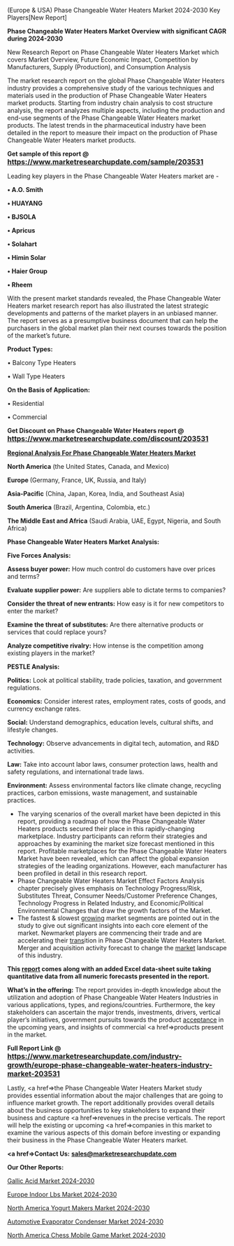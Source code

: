 (Europe & USA) Phase Changeable Water Heaters Market 2024-2030 Key Players[New Report]

<strong>Phase Changeable Water Heaters Market Overview with significant CAGR during 2024-2030</strong>

New Research Report on Phase Changeable Water Heaters Market which covers Market Overview, Future Economic Impact, Competition by Manufacturers, Supply (Production), and Consumption Analysis

The market research report on the global Phase Changeable Water Heaters industry provides a comprehensive study of the various techniques and materials used in the production of Phase Changeable Water Heaters market products. Starting from industry chain analysis to cost structure analysis, the report analyzes multiple aspects, including the production and end-use segments of the Phase Changeable Water Heaters market products. The latest trends in the pharmaceutical industry have been detailed in the report to measure their impact on the production of Phase Changeable Water Heaters market products.

<strong>Get sample of this report @ <a href=https://www.marketresearchupdate.com/sample/203531><font size=3 color=#0000ff>https://www.marketresearchupdate.com/sample/203531</font></a></strong>

Leading key players in the Phase Changeable Water Heaters market are -

<strong>• A.O. Smith

• HUAYANG

• BJSOLA

• Apricus

• Solahart

• Himin Solar

• Haier Group

• Rheem</strong>

With the present market standards revealed, the Phase Changeable Water Heaters market research report has also illustrated the latest strategic developments and patterns of the market players in an unbiased manner. The report serves as a presumptive business document that can help the purchasers in the global market plan their next courses towards the position of the market’s future.

<strong>Product Types:</strong>

• Balcony Type Heaters

• Wall Type Heaters

<strong>On the Basis of Application:</strong>

• Residential

• Commercial

<strong>Get Discount on Phase Changeable Water Heaters report @ <a href=https://www.marketresearchupdate.com/discount/203531><font size=3 color=#0000ff>https://www.marketresearchupdate.com/discount/203531</font></a></strong>

<strong><u><b>Regional Analysis For Phase Changeable Water Heaters Market</b></u></strong>

<strong><b>North America</b></strong> (the United States, Canada, and Mexico)

<strong><b>Europe </b></strong>(Germany, France, UK, Russia, and Italy)

<strong><b>Asia-Pacific</b></strong> (China, Japan, Korea, India, and Southeast Asia)

<strong><b>South America</b></strong> (Brazil, Argentina, Colombia, etc.)

<strong><b>The Middle East and Africa</b></strong> (Saudi Arabia, UAE, Egypt, Nigeria, and South Africa)

<strong>Phase Changeable Water Heaters Market Analysis:</strong>

<strong>Five Forces Analysis:</strong>

<strong>Assess buyer power:</strong> How much control do customers have over prices and terms?

<strong>Evaluate supplier power:</strong> Are suppliers able to dictate terms to companies?

<strong>Consider the threat of new entrants:</strong> How easy is it for new competitors to enter the market?

<strong>Examine the threat of substitutes:</strong> Are there alternative products or services that could replace yours?

<strong>Analyze competitive rivalry:</strong> How intense is the competition among existing players in the market?

<strong>PESTLE Analysis:</strong>

<strong>Politics:</strong> Look at political stability, trade policies, taxation, and government regulations.

<strong>Economics:</strong> Consider interest rates, employment rates, costs of goods, and currency exchange rates.

<strong>Social:</strong> Understand demographics, education levels, cultural shifts, and lifestyle changes.

<strong>Technology:</strong> Observe advancements in digital tech, automation, and R&D activities.

<strong>Law:</strong> Take into account labor laws, consumer protection laws, health and safety regulations, and international trade laws.

<strong>Environment:</strong> Assess environmental factors like climate change, recycling practices, carbon emissions, waste management, and sustainable practices.

<ul>
  <li>The varying scenarios of the overall market have been depicted in this report, providing a roadmap of how the Phase Changeable Water Heaters products secured their place in this rapidly-changing marketplace. Industry participants can reform their strategies and approaches by examining the market size forecast mentioned in this report. Profitable marketplaces for the Phase Changeable Water Heaters Market have been revealed, which can affect the global expansion strategies of the leading organizations. However, each manufacturer has been profiled in detail in this research report.</li>
  <li>Phase Changeable Water Heaters Market Effect Factors Analysis chapter precisely gives emphasis on Technology Progress/Risk, Substitutes Threat, Consumer Needs/Customer Preference Changes, Technology Progress in Related Industry, and Economic/Political Environmental Changes that draw the growth factors of the Market.</li>
  <li>The fastest &amp; slowest <a href=ASDF991299>growing</a> market segments are pointed out in the study to give out significant insights into each core element of the market. Newmarket players are commencing their trade and are accelerating their <a href=>trans</a>ition in Phase Changeable Water Heaters Market. Merger and acquisition activity forecast to change the <a href=>market</a> landscape of this industry.</li>
</ul>
<strong>This <a href=>report</a> comes along with an added Excel data-sheet suite taking quantitative data from all numeric forecasts presented in the report.</strong>

<strong>What’s in the offering:</strong> The report provides in-depth knowledge about the utilization and adoption of Phase Changeable Water Heaters Industries in various applications, types, and regions/countries. Furthermore, the key stakeholders can ascertain the major trends, investments, drivers, vertical player’s initiatives, government pursuits towards the product <a href=ASDF881288>acceptance</a> in the upcoming years, and insights of commercial <a href=>products</a> present in the market.

<strong>Full Report Link @ <a href=https://www.marketresearchupdate.com/industry-growth/europe-phase-changeable-water-heaters-industry-market-203531><font size=3 color=#0000ff>https://www.marketresearchupdate.com/industry-growth/europe-phase-changeable-water-heaters-industry-market-203531</font></a></strong>

Lastly, <a href=>the</a> Phase Changeable Water Heaters Market study provides essential information about the major challenges that are going to influence market growth. The report additionally provides overall details about the business opportunities to key stakeholders to expand their business and capture <a href=>revenues</a> in the precise verticals. The report will help the existing or upcoming <a href=>companies</a> in this market to examine the various aspects of this domain before investing or expanding their business in the Phase Changeable Water Heaters market.

<strong><a href=><strong>Contact Us:</strong></a></strong>
<strong>sales@marketresearchupdate.com</strong>

<strong>Our Other Reports:</strong>

<a href=https://www.linkedin.com/pulse/gallic-acid-market-size-growth-set-surge-significantly>Gallic Acid Market 2024-2030</a>

<a href=https://www.linkedin.com/pulse/europe-indoor-lbs-market-size-upcoming-growth-global>Europe Indoor Lbs Market 2024-2030</a>

<a href=https://www.linkedin.com/pulse/north-america-yogurt-makers-market>North America Yogurt Makers Market 2024-2030</a>

<a href=https://www.linkedin.com/pulse/automotive-evaporator-condenser-market-2023-jburf/>Automotive Evaporator Condenser Market 2024-2030</a>

<a href=https://www.linkedin.com/pulse/north-america-chess-mobile-game-market-growing-xkfbf/>North America Chess Mobile Game Market 2024-2030</a>

